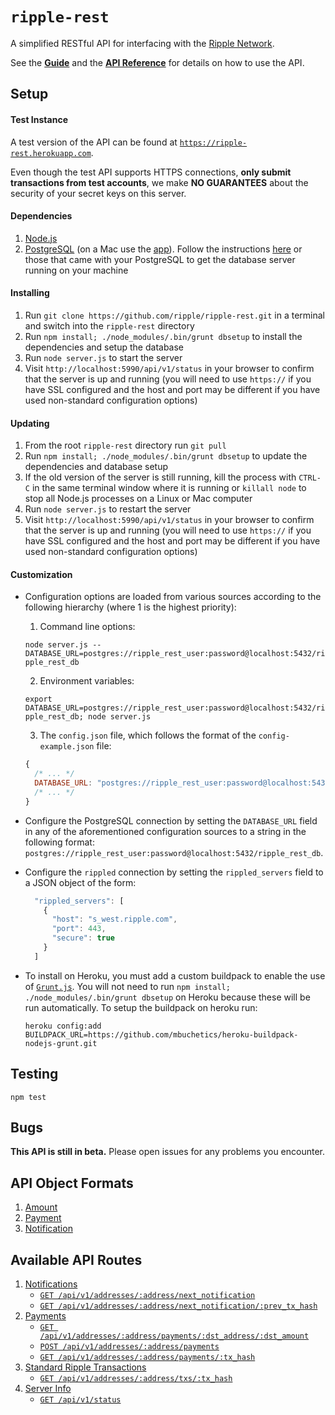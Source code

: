 # `ripple-rest`

A simplified RESTful API for interfacing with the [Ripple Network](http://ripple.com).


See the [__Guide__](docs/GUIDE.md) and the [__API Reference__](docs/REF.md) for details on how to use the API.

## Setup

#### Test Instance

A test version of the API can be found at [`https://ripple-rest.herokuapp.com`](https://ripple-rest.herokuapp.com). 

Even though the test API supports HTTPS connections, __only submit transactions from test accounts__, we make __NO GUARANTEES__ about the security of your secret keys on this server.

#### Dependencies

1. [Node.js](http://nodejs.org/)
2. [PostgreSQL](http://www.postgresql.org/download/) (on a Mac use the [app](http://postgresapp.com/)). Follow the instructions [here](http://www.postgresql.org/docs/9.3/static/server-start.html) or those that came with your PostgreSQL to get the database server running on your machine  

#### Installing

1. Run `git clone https://github.com/ripple/ripple-rest.git` in a terminal and switch into the `ripple-rest` directory
2. Run `npm install; ./node_modules/.bin/grunt dbsetup` to install the dependencies and setup the database
3. Run `node server.js` to start the server
4. Visit `http://localhost:5990/api/v1/status` in your browser to confirm that the server is up and running (you will need to use `https://` if you have SSL configured and the host and port may be different if you have used non-standard configuration options)

#### Updating

1. From the root `ripple-rest` directory run `git pull`
2. Run `npm install; ./node_modules/.bin/grunt dbsetup` to update the dependencies and database setup
3. If the old version of the server is still running, kill the process with `CTRL-C` in the same terminal window where it is running or `killall node` to stop all Node.js processes on a Linux or Mac computer
4. Run `node server.js` to restart the server
5. Visit `http://localhost:5990/api/v1/status` in your browser to confirm that the server is up and running (you will need to use `https://` if you have SSL configured and the host and port may be different if you have used non-standard configuration options)

#### Customization

+ Configuration options are loaded from various sources according to the following hierarchy (where 1 is the highest priority):

  1. Command line options: 

    `node server.js --DATABASE_URL=postgres://ripple_rest_user:password@localhost:5432/ripple_rest_db`

  2. Environment variables: 

    `export DATABASE_URL=postgres://ripple_rest_user:password@localhost:5432/ripple_rest_db; node server.js`

  3. The `config.json` file, which follows the format of the `config-example.json` file: 
   
  ```js
  { 
    /* ... */
    DATABASE_URL: "postgres://ripple_rest_user:password@localhost:5432/ripple_rest_db" 
    /* ... */
  }
  ```

+ Configure the PostgreSQL connection by setting the `DATABASE_URL` field in any of the aforementioned configuration sources to a string in the following format: `postgres://ripple_rest_user:password@localhost:5432/ripple_rest_db`.

+ Configure the `rippled` connection by setting the `rippled_servers` field to a JSON object of the form:

  ```js
    "rippled_servers": [
      {
        "host": "s_west.ripple.com",
        "port": 443,
        "secure": true
      }
    ]
  ```
+ To install on Heroku, you must add a custom buildpack to enable the use of [`Grunt.js`](http://gruntjs.com/). You will not need to run `npm install; ./node_modules/.bin/grunt dbsetup` on Heroku because these will be run automatically. To setup the buildpack on heroku run:

  `heroku config:add BUILDPACK_URL=https://github.com/mbuchetics/heroku-buildpack-nodejs-grunt.git`

## Testing

`npm test`

## Bugs

__This API is still in beta.__ Please open issues for any problems you encounter.

## API Object Formats

1. [Amount](docs/REF.md#1-amount)
2. [Payment](docs/REF.md#2-payment)
3. [Notification](docs/REF.md#3-notification)

## Available API Routes

1. [Notifications](docs/REF.md#1-notifications)
    + [`GET /api/v1/addresses/:address/next_notification`](docs/REF.md#get-apiv1addressesaddressnext_notification)
    + [`GET /api/v1/addresses/:address/next_notification/:prev_tx_hash`](docs/REF.md#get-apiv1addressesaddressnext_notificationprev_tx_hash)
2. [Payments](docs/REF.md#2-payments)
    + [`GET /api/v1/addresses/:address/payments/:dst_address/:dst_amount`](docs/REF.md#get-apiv1addressesaddresspaymentsdst_addressdst_amount)
    + [`POST /api/v1/addresses/:address/payments`](docs/REF.md#post-apiv1addressesaddresspayments)
    + [`GET /api/v1/addresses/:address/payments/:tx_hash`](docs/REF.md#get-apiv1addressesaddresspaymentstx_hash)
3. [Standard Ripple Transactions](docs/REF.md#3-standard-ripple-transactions)
    + [`GET /api/v1/addresses/:address/txs/:tx_hash`](docs/REF.md#get-apiv1addressesaddresstxstx_hash)
4. [Server Info](docs/REF.md#4-server-info)
    + [`GET /api/v1/status`](docs/REF.md#get-apiv1status)
